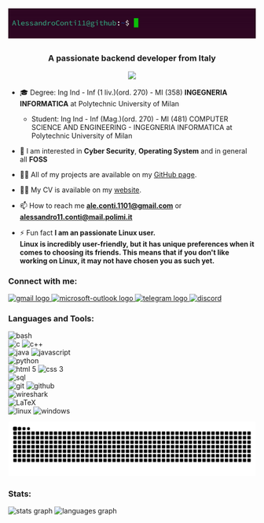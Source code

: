 <div align="center">
  <h1 align="center"><img src="images/hi.gif" /></h1>
</div>

<h3 align="center">A passionate backend developer from Italy</h3>

<div align="center">
  <img height="200" src="https://i.giphy.com/media/v1.Y2lkPTc5MGI3NjExdGk1bjF6ZTIyMGtxZzd4YjFiYzU1anpzY2hwamNpZmtseGF3b2Z5dyZlcD12MV9pbnRlcm5hbF9naWZfYnlfaWQmY3Q9Zw/sFKI1gDuP4iM8/giphy.gif"  />
</div>


- 🎓 Degree: Ing Ind - Inf (1 liv.)(ord. 270) - MI (358) **INGEGNERIA INFORMATICA** at Polytechnic University of Milan
  - Student: Ing Ind - Inf (Mag.)(ord. 270) - MI (481) COMPUTER SCIENCE AND ENGINEERING - INGEGNERIA INFORMATICA at Polytechnic University of Milan

- 🌱 I am interested in **Cyber Security**, **Operating System** and in general all **FOSS**
  
- 👨‍💻 All of my projects are available on my [GitHub page](https://github.com/AlessandroConti11).
- 👨‍💻 My CV is available on my [website](https://alessandroconti11.github.io/cv/).

- 📫 How to reach me **ale.conti.1101@gmail.com** or **alessandro11.conti@mail.polimi.it**

- ⚡ Fun fact **I am an passionate Linux user.
  <br> Linux is incredibly user-friendly, but it has unique preferences when it comes to choosing its friends. This means that if you don't like working on Linux, it may not have chosen you as such yet.**


<h3 align="left">Connect with me:</h3>
<p align="left">
  <a href="mailto:ale.conti.1101@gmail.com" target="_blank">
    <img src="https://raw.githubusercontent.com/maurodesouza/profile-readme-generator/master/src/assets/icons/social/gmail/default.svg" height="40" alt="gmail logo"  />
  </a>
  <a href="mailto:alessandro11.conti@mail.polimi.it" target="_blank">
    <img src="https://raw.githubusercontent.com/maurodesouza/profile-readme-generator/master/src/assets/icons/social/microsoft-outlook/default.svg" height="40" alt="microsoft-outlook logo"  />
  </a>
  <a href="https://t.me/Imperatore11" target="_blank">
    <img src="https://raw.githubusercontent.com/maurodesouza/profile-readme-generator/master/src/assets/icons/social/telegram/default.svg" height="40" alt="telegram logo"  />
  </a>
  <a href="https://discord.com/users/364668842049273860" target="_blank">
    <img src="https://img.icons8.com/?size=100&id=30998&format=png&color=000000" alt="discord" height="40"/>
  </a>
</p>


<h3 align="left">Languages and Tools:</h3>
<p align="left"> 
  <img src="https://img.icons8.com/?size=100&id=8gWOBXY72Osj&format=png&color=000000" alt="bash" height="40"/>
  <br>
  
  <img src="https://img.icons8.com/?size=100&id=40670&format=png&color=000000" alt="c" height="40"/>
  <img src="https://img.icons8.com/?size=100&id=40669&format=png&color=000000" alt="c++" height="40"/>
  <br>

  <img src="https://img.icons8.com/?size=100&id=13679&format=png&color=000000" alt="java" height="40"/>
  <img src="https://img.icons8.com/?size=100&id=108784&format=png&color=000000" alt="javascript" height="40"/>
  <br>

  <img src="https://img.icons8.com/?size=100&id=13441&format=png&color=000000" alt="python" height="40"/>
  <br>

  <img src="https://img.icons8.com/?size=100&id=20909&format=png&color=000000" alt="html 5" height="40"/>
  <img src="https://img.icons8.com/?size=100&id=21278&format=png&color=000000" alt="css 3" height="40"/> 
  <br>

  <img src="https://upload.wikimedia.org/wikipedia/commons/d/d7/Sql_data_base_with_logo.svg" alt="sql" height="40"/> 
  <br>
  
  <img src="https://img.icons8.com/?size=100&id=20906&format=png&color=000000" alt="git" height="40"/> 
  <img src="https://img.icons8.com/?size=100&id=AZOZNnY73haj&format=png&color=000000" alt="github" height="40"/>
  <br>

  <img src="https://upload.wikimedia.org/wikipedia/commons/d/df/Wireshark_icon.svg" alt="wireshark" height="40"/>
  <br>

  <img src="https://profilinator.rishav.dev/skills-assets/latex.png" alt="LaTeX" height="40" />
  <br>

  <img src="https://img.icons8.com/?size=100&id=17842&format=png&color=000000" alt="linux" height="40"/> 
  <img src="https://img.icons8.com/?size=100&id=TuXN3JNUBGOT&format=png&color=000000" alt="windows" height="40"/>
</p>


<img src="https://raw.githubusercontent.com/AlessandroConti11/AlessandroConti11/output/snake.svg" alt="Snake animation" />


<h3>Stats: </h3>
<p>
<!-- Stats -->
  <img src="https://github-readme-stats.vercel.app/api?username=AlessandroConti11&show_icons=true&include_all_commits=true&theme=dracula&locale=en" height="150" alt="stats graph"  />
<!--Streak -->
<!--   <a href="https://git.io/streak-stats"><img src="https://streak-stats.demolab.com?user=AlessandroConti11&theme=dark&date_format=j%20M%5B%20Y%5D" alt="GitHub Streak" /></a> -->
<!-- Language -->
  <img src="https://github-readme-stats.vercel.app/api/top-langs?username=AlessandroConti11&locale=en&hide_title=false&layout=compact&card_width=320&langs_count=5&theme=dracula&hide_border=false&order=2&exclude_repo=AlessandroCOnti11,AlessandroConti11.github.io" height="150" alt="languages graph"  />
<!-- Activity-Graph -->
<!--     <img src="https://github-readme-activity-graph.vercel.app/graph?username=AlessandroConti11&radius=16&theme=react&area=true&order=5" height="300" alt="activity-graph graph"  /> -->
</p>

###
